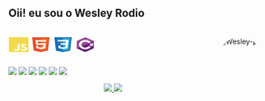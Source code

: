 ## Oii! eu sou o Wesley Rodio
<div style="display: inline_block"><br>
  <img align="center" alt="Wesley-Js" height="30" width="40" src="https://raw.githubusercontent.com/devicons/devicon/master/icons/javascript/javascript-plain.svg">
  <img align="center" alt="Wesley-HTML" height="30" width="40" src="https://raw.githubusercontent.com/devicons/devicon/master/icons/html5/html5-original.svg">
  <img align="center" alt="Wesley-CSS" height="30" width="40" src="https://raw.githubusercontent.com/devicons/devicon/master/icons/css3/css3-original.svg">
  <img align="center" alt="Wesley-Csharp" height="30" width="40" src="https://raw.githubusercontent.com/devicons/devicon/master/icons/csharp/csharp-original.svg">
  <img align="right" alt="Wesley-pic" height="150" style="border-radius:50px;" src="https://cdn.discordapp.com/attachments/923781750759522354/932468085041004554/272007121_977277356233918_398153015002060814_n.png">
</div>

  ##
 
<div> 
  <a href="https://www.youtube.com/channel/UClTVppK8TqFzA6zgXq7cimQ" target="_blank"><img src="https://img.shields.io/badge/YouTube-FF0000?style=for-the-badge&logo=youtube&logoColor=white" target="_blank"></a>
  <a href="https://www.instagram.com/japascript__/" target="_blank"><img src="https://img.shields.io/badge/-Instagram-%23E4405F?style=for-the-badge&logo=instagram&logoColor=white" target="_blank"></a>
 	<a href="https://twitter.com/JapaScript__" target="_blank"><img src="https://img.shields.io/badge/Twitter-1DA1F2?style=for-the-badge&logo=twitter&logoColor=white" target="_blank"></a>
  <a href = "mailto:wesleyrodio2@gmail.com"><img src="https://img.shields.io/badge/-Gmail-%23333?style=for-the-badge&logo=gmail&logoColor=white" target="_blank"></a>
  <a href = "https://api.whatsapp.com/send/?phone=5549984169437&text=Olá%2C+eu+vim+pelo+GitHub+e+gostaria+de+conversar+com+você.&app_absent=0"><img src="https://img.shields.io/badge/WhatsApp-25D366?style=for-the-badge&logo=whatsapp&logoColor=white" target="_blank"></a>
  <a href = "https://github.com/WesleyRodio/"><img src="https://img.shields.io/badge/GitHub-100000?style=for-the-badge&logo=github&logoColor=white" target="_blank"></a>

 <p align="center">
   <a href = "https://www.reddit.com/user/Psychosocial017"><img src="https://img.shields.io/badge/Reddit-FF4500?style=for-the-badge&logo=reddit&logoColor=white" target="_blank"</a>
  <a href = "https://www.twitch.tv/onlyloorde"><img src="https://img.shields.io/badge/Twitch-9146FF?style=for-the-badge&logo=twitch&logoColor=white" target="_blank"></a>
    </p>
</div>
